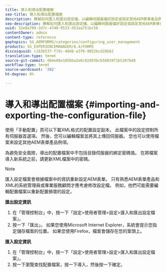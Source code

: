 ```yaml
---
title: 導入和導出配置檔案
seo-title: 導入和導出配置檔案
description: 瞭解如何匯入和匯出設定檔，以編輯伺服器偏好設定或設定其他AEM表單產品例項。
seo-description: 瞭解如何匯入和匯出設定檔，以編輯伺服器偏好設定或設定其他AEM表單產品例項。
uuid: 32e8a709-2d7c-4740-9533-d53aa751bc58
contentOwner: admin
content-type: reference
geptopics: SG_AEMFORMS/categories/configuring_user_management
products: SG_EXPERIENCEMANAGER/6.4/FORMS
discoiquuid: c1636537-f7dc-48d8-a3f0-9052bcd28b62
translation-type: tm+mt
source-git-commit: d04e08e105bba2e6c92d93bcb58839f1b5307bd8
workflow-type: tm+mt
source-wordcount: '282'
ht-degree: 0%

---
```



# 導入和導出配置檔案 {#importing-and-exporting-the-configuration-file}

使用「手動配置」頁可以下載XML格式的配置設定副本。 此檔案中的設定控制所有伺服器首選項。 然後，您可以編輯檔案並將其上傳回伺服器。 您也可以使用檔案來設定其他AEM表單產品例項。

為避免安全風險，導出的配置檔案中不包括目錄伺服器的綁定密碼值。 在將檔案導入新系統之前，請更新XML檔案中的密碼。

>[!NOTE]
>
>匯入設定檔案會根據檔案中的資訊重新設定AEM表單。 只有熟悉AEM表單產品和XML的系統管理員或專業服務顧問才應考慮修改設定檔。 例如，他們可能需要編輯配置檔案以重新配置損壞的設定。

**匯出設定資訊**

1. 在「管理控制台」中，按一下「設定>使用者管理>設定>匯入和匯出設定檔案」。
1. 按一下「匯出」。 如果您使用Microsoft Internet Explorer，系統會提示您指定儲存檔案的位置。 如果您使用Firefox，檔案會儲存在您的案頭上。

**匯入設定資訊**

1. 在「管理控制台」中，按一下「設定>使用者管理>設定>匯入和匯出設定檔案」。
1. 按一下瀏覽查找配置檔案，按一下導入，然後按一下確定。

